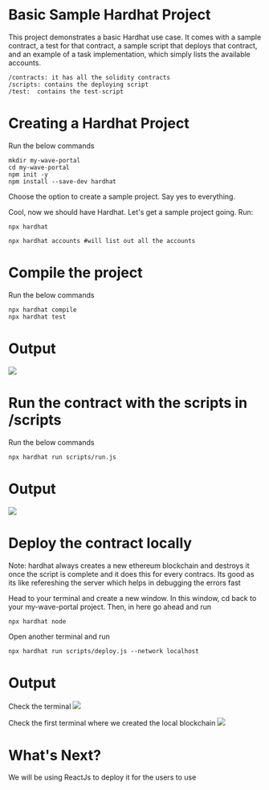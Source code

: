 # Basic Sample Hardhat Project

This project demonstrates a basic Hardhat use case. It comes with a sample contract, a test for that contract, a sample script that deploys that contract, and an example of a task implementation, which simply lists the available accounts.

```
/contracts: it has all the solidity contracts
/scripts: contains the deploying script
/test:  contains the test-script
```
# Creating a Hardhat Project
Run the below commands
```shell
mkdir my-wave-portal
cd my-wave-portal
npm init -y
npm install --save-dev hardhat
```
Choose the option to create a sample project. Say yes to everything.

Cool, now we should have Hardhat. Let's get a sample project going. Run:
```shell
npx hardhat
```

```shell
npx hardhat accounts #will list out all the accounts
```

# Compile the project
Run the below commands
```shell
npx hardhat compile
npx hardhat test
```

# Output
<img src="https://i.imgur.com/gn8Qqbf.png">

# Run the contract with the scripts in /scripts
Run the below commands
```shell
npx hardhat run scripts/run.js
```

# Output
<img src="https://i.imgur.com/gZgLmdF.png">

# Deploy the contract locally
Note: hardhat always creates a new ethereum blockchain and destroys it once the script is complete and it does this for every contracs. Its good as its like refereshing the server which helps in debugging the errors fast

Head to your terminal and create a new window. In this window, cd back to your my-wave-portal project. Then, in here go ahead and run
```shell
npx hardhat node
```

Open another terminal and run
```shell
npx hardhat run scripts/deploy.js --network localhost
```

# Output
Check the terminal
<img src="https://i.imgur.com/INuFQgX.png">

Check the first terminal where we created the local blockchain
<img src="https://i.imgur.com/zyyLsNH.png">

# What's Next?
We will be using ReactJs to deploy it for the users to use